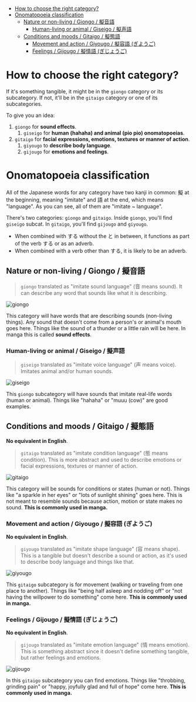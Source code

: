 - [How to choose the right category?](#how-to-choose-the-right-category)
- [Onomatopoeia classification](#onomatopoeia-classification)
  - [Nature or non-living / Giongo / 擬音語](#nature-or-non-living--giongo--擬音語)
    - [Human-living or animal / Giseigo / 擬声語](#human-living-or-animal--giseigo--擬声語)
  - [Conditions and moods / Gitaigo / 擬態語](#conditions-and-moods--gitaigo--擬態語)
    - [Movement and action / Giyougo / 擬容語 (ぎようご)](#movement-and-action--giyougo--擬容語-ぎようご)
    - [Feelings / Gijougo / 擬情語 (ぎじょうご)](#feelings--gijougo--擬情語-ぎじょうご)

# How to choose the right category?

If it's something tangible, it might be in the `giongo` category or its subcategory. If not, it'll be in the `gitaigo` category or one of its subcategories.

To give you an idea:

1. `giongo` for **sound effects**.
    1. `giseigo` for **human (hahaha) and animal (pio pio) onomatopoeias**.
2. `gitaigo` for **facial expressions, emotions, textures or manner of action**.
    1. `giyougo` to **describe body language**.
    2. `gijougo` for **emotions and feelings**.

# Onomatopoeia classification

All of the Japanese words for any category have two kanji in common: 擬 at the beginning, meaning "imitate" and 語 at the end, which means "language". As you can see, all of them are "imitate ~ language".

There's two categories: `giongo` and `gitaigo`. Inside `giongo`, you'll find `giseigo` subcat. In `gitaigo`, you'll find `gijougo` and `giyougo`.

- When combined with する without the と in between, it functions as part of the verb する or as an adverb.
- When combined with a verb other than する, it is likely to be an adverb.

## Nature or non-living / Giongo / 擬音語

> `giongo` translated as "imitate sound language" (音 means sound). It can describe any word that sounds like what it is describing.

![giongo](http://blog.gengo.com/wp-content/uploads/2016/06/zaa-zaa.png)

This category will have words that are describing sounds (non-living things). Any sound that doesn't come from a person's or animal's mouth goes here. Things like the sound of a thunder or a little rain will be here. In manga this is called **sound effects**.

### Human-living or animal / Giseigo / 擬声語

> `giseigo` translated as "imitate voice language" (声 means voice). Imitates animal and/or human sounds.

![giseigo](https://alu-web-herokuapp-com.global.ssl.fastly.net/cropped_images/tNaKgqdekbOj9WGGfdo51zGKa1G3/c_1601820562559?auto=webp&format=jpg&width=680)

This `giongo` subcategory will have sounds that imitate real-life words (human or animal). Things like "hahaha" or "muuu (cow)" are good examples.

## Conditions and moods / Gitaigo / 擬態語

**No equivalent in English**.

> `gitaigo` translated as "imitate condition language" (態 means condition). This is more abstract and used to describe emotions or facial expressions, textures or manner of action.

![gitaigo](http://blog.gengo.com/wp-content/uploads/2016/06/gusya-gusya.png)

This category will be sounds for conditions or states (human or not). Things like "a sparkle in her eyes" or "lots of sunlight shining" goes here. This is not meant to resemble sounds because action, motion or state makes no sound. **This is commonly used in manga.**

### Movement and action / Giyougo / 擬容語 (ぎようご)

**No equivalent in English**.

> `giyougo` translated as "imitate shape language" (容 means shape). This is a tangible but doesn't describe a sound or action, as it's used to describe body language and things like that.

![giyougo](https://pbs.twimg.com/media/FE3aS_FakAIjZ0L.jpg)

This `gitaigo` subcategory is for movement (walking or traveling from one place to another). Things like "being half asleep and nodding off" or "not having the willpower to do something" come here. **This is commonly used in manga.**

### Feelings / Gijougo / 擬情語 (ぎじょうご)

**No equivalent in English**.

> `gijougo` translated as "imitate emotion language" (情 means emotion). This is something abstract since it doesn't define something tangible, but rather feelings and emotions.

![gijougo](https://img-cdn.jg.jugem.jp/445/15130/20060307_141520.jpg)

In this `gitaigo` subcategory you can find emotions. Things like "throbbing, grinding pain" or "happy, joyfully glad and full of hope" come here. **This is commonly used in manga.**